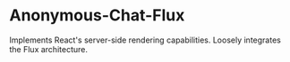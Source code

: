 # Anonymous-Chat-Flux
Implements React's server-side rendering capabilities. Loosely integrates the Flux architecture. 
